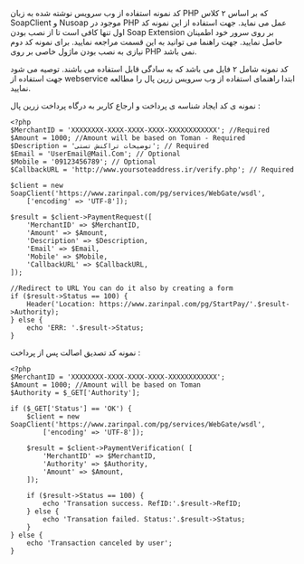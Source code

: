 کد نمونه استفاده از وب سرويس نوشته شده به زبان PHP که بر اساس ٢ کلاس SoapClient و Nusoap موجود در PHP عمل می نمايد.
جهت استفاده از اين نمونه کد اول تنها کافی است تا از نصب بودن Soap Extension بر روی سرور خود اطمينان حاصل نماييد. جهت راهنما می توانيد به اين قسمت مراجعه نماييد.
برای نمونه کد دوم نیازی به نصب بودن ماژول خاصی بر روی PHP نمی باشد.

کد نمونه شامل ٢ فايل می باشد که به سادگی قابل استفاده می باشند. توصيه می شود جهت استفاده از webservice ابتدا راهنمای استفاده از وب سرويس زرين پال را مطالعه نماييد.

نمونه ی کد ایجاد شناسه ی پرداخت و ارجاع کاربر به درگاه پرداخت زرین پال :


	<?php
	$MerchantID = 'XXXXXXXX-XXXX-XXXX-XXXX-XXXXXXXXXXXX'; //Required
	$Amount = 1000; //Amount will be based on Toman - Required
	$Description = 'توضیحات تراکنش تستی'; // Required
	$Email = 'UserEmail@Mail.Com'; // Optional
	$Mobile = '09123456789'; // Optional
	$CallbackURL = 'http://www.yoursoteaddress.ir/verify.php'; // Required
	
	$client = new SoapClient('https://www.zarinpal.com/pg/services/WebGate/wsdl', 
		['encoding' => 'UTF-8']);
	
	$result = $client->PaymentRequest([
		'MerchantID' => $MerchantID,
		'Amount' => $Amount,
		'Description' => $Description,
		'Email' => $Email,
		'Mobile' => $Mobile,
		'CallbackURL' => $CallbackURL,
	]);
	
	//Redirect to URL You can do it also by creating a form
	if ($result->Status == 100) {
		Header('Location: https://www.zarinpal.com/pg/StartPay/'.$result->Authority);
	} else {
		echo 'ERR: '.$result->Status;
	}

نمونه کد تصدیق اصالت پس از پرداخت :

	<?php
	$MerchantID = 'XXXXXXXX-XXXX-XXXX-XXXX-XXXXXXXXXXXX';
	$Amount = 1000; //Amount will be based on Toman
	$Authority = $_GET['Authority'];
	
	if ($_GET['Status'] == 'OK') {
		$client = new SoapClient('https://www.zarinpal.com/pg/services/WebGate/wsdl', 
			['encoding' => 'UTF-8']);
		
		$result = $client->PaymentVerification(	[
			'MerchantID' => $MerchantID,
			'Authority' => $Authority,
			'Amount' => $Amount,
		]);
	
		if ($result->Status == 100) {
			echo 'Transation success. RefID:'.$result->RefID;
		} else {
			echo 'Transation failed. Status:'.$result->Status;
		}
	} else {
		echo 'Transaction canceled by user';
	}
